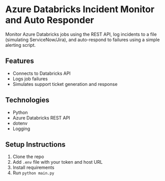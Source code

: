 # Azure Databricks Incident Monitor and Auto Responder

Monitor Azure Databricks jobs using the REST API, log incidents to a file (simulating ServiceNow/Jira), and auto-respond to failures using a simple alerting script.

## Features
- Connects to Databricks API
- Logs job failures
- Simulates support ticket generation and response

## Technologies
- Python
- Azure Databricks REST API
- dotenv
- Logging

## Setup Instructions
1. Clone the repo
2. Add `.env` file with your token and host URL
3. Install requirements
4. Run `python main.py`
